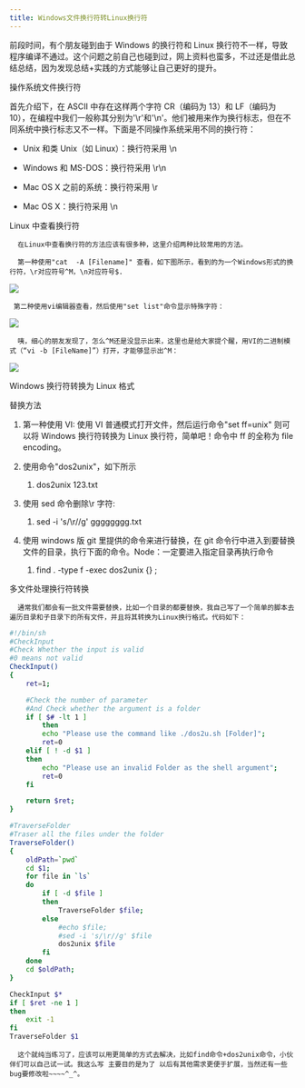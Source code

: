 ```yaml
---
title: Windows文件换行符转Linux换行符
---
```


前段时间，有个朋友碰到由于 Windows 的换行符和 Linux 换行符不一样，导致程序编译不通过。这个问题之前自己也碰到过，网上资料也蛮多，不过还是借此总结总结，因为发现总结+实践的方式能够让自己更好的提升。

操作系统文件换行符

首先介绍下，在 ASCII 中存在这样两个字符 CR（编码为 13）和 LF（编码为 10），在编程中我们一般称其分别为'\r'和'\n'。他们被用来作为换行标志，但在不同系统中换行标志又不一样。下面是不同操作系统采用不同的换行符：

- Unix 和类 Unix（如 Linux）：换行符采用 \n

- Windows 和 MS-DOS：换行符采用 \r\n

- Mac OS X 之前的系统：换行符采用 \r

- Mac OS X：换行符采用 \n

Linux 中查看换行符

      在Linux中查看换行符的方法应该有很多种，这里介绍两种比较常用的方法。

      第一种使用"cat  -A [Filename]" 查看，如下图所示，看到的为一个Windows形式的换行符，\r对应符号^M，\n对应符号$.

![](https://notes-learning.oss-cn-beijing.aliyuncs.com/dpdq7l/1616166269671-c8b5ded5-c271-40cf-b020-da3982fe0e6a.jpeg)

     第二种使用vi编辑器查看，然后使用"set list"命令显示特殊字符：

![](https://notes-learning.oss-cn-beijing.aliyuncs.com/dpdq7l/1616166269630-cb766b5e-f716-47f5-b059-38316b6a2b15.jpeg)

      咦，细心的朋友发现了，怎么^M还是没显示出来，这里也是给大家提个醒，用VI的二进制模式（“vi -b [FileName]”）打开，才能够显示出^M：

![](https://notes-learning.oss-cn-beijing.aliyuncs.com/dpdq7l/1616166269631-a080ab28-bbae-4f16-b8fc-4bf5f96c470b.jpeg)

Windows 换行符转换为 Linux 格式

替换方法

1. 第一种使用 VI: 使用 VI 普通模式打开文件，然后运行命令"set ff=unix" 则可以将 Windows 换行符转换为 Linux 换行符，简单吧！命令中 ff 的全称为 file encoding。

2. 使用命令"dos2unix"，如下所示

   1. dos2unix 123.txt

3. 使用 sed 命令删除\r 字符:&#x20;

   1. sed -i 's/\r//g' gggggggg.txt&#x20;

4. 使用 windows 版 git 里提供的命令来进行替换，在 git 命令行中进入到要替换文件的目录，执行下面的命令。Node：一定要进入指定目录再执行命令

   1. find . -type f -exec dos2unix {} ;

多文件处理换行符转换

      通常我们都会有一批文件需要替换，比如一个目录的都要替换，我自己写了一个简单的脚本去遍历目录和子目录下的所有文件，并且将其转换为Linux换行格式。代码如下：

```bash
#!/bin/sh
#CheckInput
#Check Whether the input is valid
#0 means not valid
CheckInput()
{
	ret=1;

	#Check the number of parameter
	#And Check whether the argument is a folder
	if [ $# -lt 1 ]
        then
		echo "Please use the command like ./dos2u.sh [Folder]";
		ret=0
	elif [ ! -d $1 ]
	then
		echo "Please use an invalid Folder as the shell argument";
		ret=0
	fi

	return $ret;
}

#TraverseFolder
#Traser all the files under the folder
TraverseFolder()
{
	oldPath=`pwd`
	cd $1;
	for file in `ls`
	do
		if [ -d $file ]
		then
			TraverseFolder $file;
		else
			#echo $file;
			#sed -i 's/\r//g' $file
			dos2unix $file
		fi
	done
	cd $oldPath;
}

CheckInput $*
if [ $ret -ne 1 ]
then
	exit -1
fi
TraverseFolder $1
```

      这个就纯当练习了，应该可以用更简单的方式去解决，比如find命令+dos2unix命令，小伙伴们可以自己试一试。我这么写 主要目的是为了 以后有其他需求更便于扩展，当然还有一些bug要修改啦~~~~^_^。
